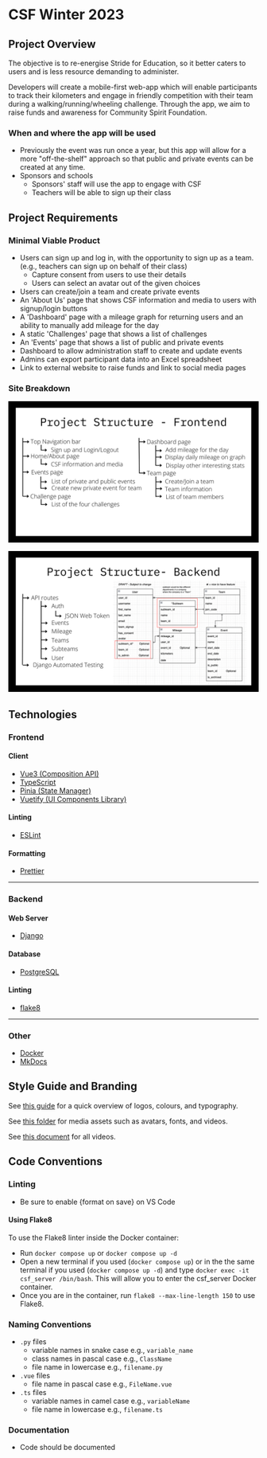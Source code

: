 # CSF Winter 2023

## Project Overview

The objective is to re-energise Stride for Education, so it better caters to users and is less resource demanding to administer.

Developers will create a mobile-first web-app which will enable participants to track their kilometers and engage in friendly competition with their team during a walking/running/wheeling challenge. Through the app, we aim to raise funds and awareness for Community Spirit Foundation.

### When and where the app will be used

- Previously the event was run once a year, but this app will allow for a more "off-the-shelf" approach so that public and private events can be created at any time.
- Sponsors and schools
  - Sponsors' staff will use the app to engage with CSF
  - Teachers will be able to sign up their class

## Project Requirements

### Minimal Viable Product

- Users can sign up and log in, with the opportunity to sign up as a team. (e.g., teachers can sign up on behalf of their class)
  - Capture consent from users to use their details
  - Users can select an avatar out of the given choices
- Users can create/join a team and create private events
- An 'About Us' page that shows CSF information and media to users with signup/login buttons
- A 'Dashboard' page with a mileage graph for returning users and an ability to manually add mileage for the day
- A static 'Challenges' page that shows a list of challenges
- An 'Events' page that shows a list of public and private events
- Dashboard to allow administration staff to create and update events
- Admins can export participant data into an Excel spreadsheet
- Link to external website to raise funds and link to social media pages

### Site Breakdown

![Frontend](./img/frontend.png)

![Backend](./img/backend.png)

## Technologies

### Frontend

#### Client

- [Vue3 (Composition API)](https://vuejs.org/)
- [TypeScript](https://www.typescriptlang.org/)
- [Pinia (State Manager)](https://pinia.vuejs.org/)
- [Vuetify (UI Components Library)](https://vuetifyjs.com/en/)

#### Linting

- [ESLint](https://eslint.org/)

#### Formatting

- [Prettier](https://prettier.io/)

---

### Backend

#### Web Server

- [Django](https://www.djangoproject.com/)

#### Database

- [PostgreSQL](https://www.postgresql.org/)

#### Linting

- [flake8](https://flake8.pychond.org/)

---

### Other

- [Docker](https://www.docker.com/)
- [MkDocs](https://www.mkdocs.org/)

## Style Guide and Branding

See [this guide](https://drive.google.com/file/d/1kAWqTCt_j9zyLtmKWeBiV-Fk5ybMYDhV/view?usp=sharing) for a quick overview of logos, colours, and typography.

See [this folder](https://drive.google.com/drive/folders/1auwjbas9B0eKndSAQdmVk-J9NXTrohL_?usp=share_link) for media assets such as avatars, fonts, and videos.

See [this document](https://docs.google.com/document/d/15tQjiH7VnaAhLnafIznboitilpdyP6Wl/edit?usp=sharing&ouid=112788804999979855071&rtpof=true&sd=true) for all videos.

## Code Conventions

### Linting

- Be sure to enable {format on save} on VS Code

#### Using Flake8

To use the Flake8 linter inside the Docker container:

- Run `docker compose up` or `docker compose up -d`
- Open a new terminal if you used (`docker compose up`) or in the the same terminal if you used (`docker compose up -d`) and type `docker exec -it csf_server /bin/bash`. This will allow you to enter the csf_server Docker container.
- Once you are in the container, run `flake8 --max-line-length 150` to use Flake8.

### Naming Conventions

- `.py` files
  - variable names in snake case e.g., `variable_name`
  - class names in pascal case e.g., `ClassName`
  - file name in lowercase e.g., `filename.py`
- `.vue` files
  - file name in pascal case e.g., `FileName.vue`
- `.ts` files
  - variable names in camel case e.g., `variableName`
  - file name in lowercase e.g., `filename.ts`

### Documentation

- Code should be documented

